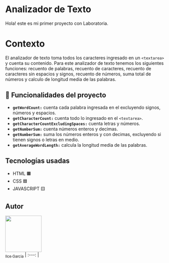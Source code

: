 # Analizador de Texto 

Hola! este es mi primer proyecto con Laboratoria. 


# Contexto

El analizador de texto toma todos los caracteres ingresado en un  `<textarea>` y cuenta su contenido. Para este analizador de texto tenemos los siguientes funciones: recuento de palabras, recuento de caracteres, recuento de caracteres sin espacios y signos, recuento de números, suma total de números y calculo de longitud media de las palabras.

## :hammer: Funcionalidades del proyecto 

 - **`getWordCount:`** cuenta cada palabra ingresada en el excluyendo signos, números y espacios.
 - **`getCharacterCount:`** cuenta todo lo ingresado en el `<textarea>`.
 - **`getCharacterCountExcludingSpaces:`** cuenta letras y números.
 - **`getNumberSum:`** cuenta números enteros y decimas.
-   **`getNumberSum:`** suma los números enteros y con decimas, excluyendo si tienen signos o letras en medio.
  - **`getAverageWordLength:`** calcula la longitud media de las palabras.

  ##  Tecnologías usadas 

- HTML 🟧
- CSS 🟦
- JAVASCRIPT 🟨

## Autor

[<img src="https://github.com/1Tai7/DEV012-ilce-garcia/assets/91899554/8eb7b6aa-658f-4b53-a58c-ab8ad4738cb0" width=115><br><sub>Ilce Garcia</sub>](https://github.com/1Tai7)
| :---: |
